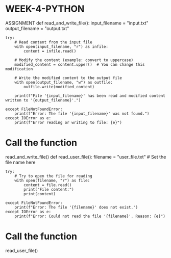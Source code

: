 # WEEK-4-PYTHON
ASSIGNMENT
def read_and_write_file():
    input_filename = "input.txt"
    output_filename = "output.txt"
    
    try:
        # Read content from the input file
        with open(input_filename, "r") as infile:
            content = infile.read()

        # Modify the content (example: convert to uppercase)
        modified_content = content.upper()  # You can change this modification

        # Write the modified content to the output file
        with open(output_filename, "w") as outfile:
            outfile.write(modified_content)

        print(f"File '{input_filename}' has been read and modified content written to '{output_filename}'.")

    except FileNotFoundError:
        print(f"Error: The file '{input_filename}' was not found.")
    except IOError as e:
        print(f"Error reading or writing to file: {e}")

# Call the function
read_and_write_file()
def read_user_file():
    filename = "user_file.txt"  # Set the file name here

    try:
        # Try to open the file for reading
        with open(filename, "r") as file:
            content = file.read()
            print("File content:")
            print(content)

    except FileNotFoundError:
        print(f"Error: The file '{filename}' does not exist.")
    except IOError as e:
        print(f"Error: Could not read the file '{filename}'. Reason: {e}")

# Call the function
read_user_file()



